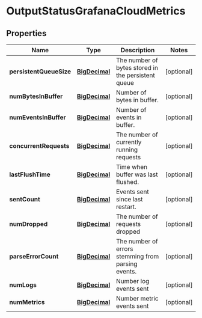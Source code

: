 # OutputStatusGrafanaCloudMetrics

## Properties
Name | Type | Description | Notes
------------ | ------------- | ------------- | -------------
**persistentQueueSize** | [**BigDecimal**](BigDecimal.md) | The number of bytes stored in the persistent queue |  [optional]
**numBytesInBuffer** | [**BigDecimal**](BigDecimal.md) | Number of bytes in buffer. |  [optional]
**numEventsInBuffer** | [**BigDecimal**](BigDecimal.md) | Number of events in buffer. |  [optional]
**concurrentRequests** | [**BigDecimal**](BigDecimal.md) | The number of currently running requests |  [optional]
**lastFlushTime** | [**BigDecimal**](BigDecimal.md) | Time when buffer was last flushed. |  [optional]
**sentCount** | [**BigDecimal**](BigDecimal.md) | Events sent since last restart. |  [optional]
**numDropped** | [**BigDecimal**](BigDecimal.md) | The number of requests dropped |  [optional]
**parseErrorCount** | [**BigDecimal**](BigDecimal.md) | The number of errors stemming from parsing events. |  [optional]
**numLogs** | [**BigDecimal**](BigDecimal.md) | Number log events sent |  [optional]
**numMetrics** | [**BigDecimal**](BigDecimal.md) | Number metric events sent |  [optional]
